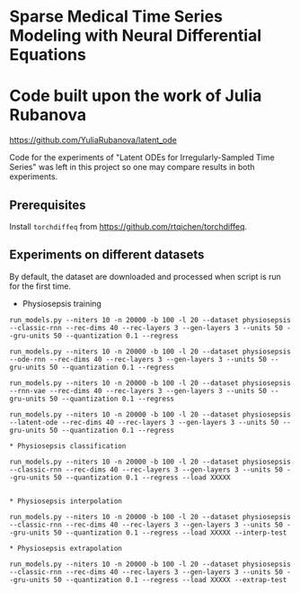 # Sparse Medical Time Series Modeling with Neural Differential Equations


# Code built upon the work of Julia Rubanova

https://github.com/YuliaRubanova/latent_ode

Code for the experiments of "Latent ODEs for Irregularly-Sampled Time Series" was left in this project so one may compare results in both experiments. 

## Prerequisites

Install `torchdiffeq` from https://github.com/rtqichen/torchdiffeq.

## Experiments on different datasets

By default, the dataset are downloaded and processed when script is run for the first time. 


* Physiosepsis training
```
run_models.py --niters 10 -n 20000 -b 100 -l 20 --dataset physiosepsis --classic-rnn --rec-dims 40 --rec-layers 3 --gen-layers 3 --units 50 --gru-units 50 --quantization 0.1 --regress

run_models.py --niters 10 -n 20000 -b 100 -l 20 --dataset physiosepsis --ode-rnn --rec-dims 40 --rec-layers 3 --gen-layers 3 --units 50 --gru-units 50 --quantization 0.1 --regress

run_models.py --niters 10 -n 20000 -b 100 -l 20 --dataset physiosepsis --rnn-vae --rec-dims 40 --rec-layers 3 --gen-layers 3 --units 50 --gru-units 50 --quantization 0.1 --regress

run_models.py --niters 10 -n 20000 -b 100 -l 20 --dataset physiosepsis --latent-ode --rec-dims 40 --rec-layers 3 --gen-layers 3 --units 50 --gru-units 50 --quantization 0.1 --regress

* Physiosepsis classification

run_models.py --niters 10 -n 20000 -b 100 -l 20 --dataset physiosepsis --classic-rnn --rec-dims 40 --rec-layers 3 --gen-layers 3 --units 50 --gru-units 50 --quantization 0.1 --regress --load XXXXX


* Physiosepsis interpolation

run_models.py --niters 10 -n 20000 -b 100 -l 20 --dataset physiosepsis --classic-rnn --rec-dims 40 --rec-layers 3 --gen-layers 3 --units 50 --gru-units 50 --quantization 0.1 --regress --load XXXXX --interp-test

* Physiosepsis extrapolation

run_models.py --niters 10 -n 20000 -b 100 -l 20 --dataset physiosepsis --classic-rnn --rec-dims 40 --rec-layers 3 --gen-layers 3 --units 50 --gru-units 50 --quantization 0.1 --regress --load XXXXX --extrap-test
